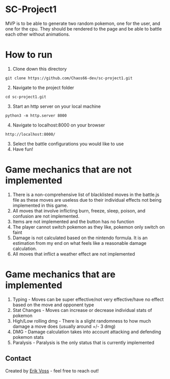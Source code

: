 # SC-Project1

MVP is to be able to generate two random pokemon, one for the user, and one for the cpu. They should be rendered to the page and be able to battle each other without animations.

# How to run
1. Clone down this directory
```
git clone https://github.com/Chaos66-dev/sc-project1.git
```
2. Navigate to the project folder
```
cd sc-project1.git
```
3. Start an http server on your local machine
```
python3 -m http.server 8000
```
4. Navigate to localhost:8000 on your browser
```
http://localhost:8000/
```
3. Select the battle configurations you would like to use
4. Have fun!

# Game mechanics that are not implemented
1. There is a non-comprehensive list of blacklisted moves in the battle.js file as these moves are useless due to their individual effects not being implemented in this game.
2. All moves that involve inflicting burn, freeze, sleep, poison, and confusion are not implemented.
3. Items are not implemented and the button has no function
4. The player cannot switch pokemon as they like, pokemon only switch on faint
5. Damage is not calculated based on the nintendo formula. It is an estimation from my end on what feels like a reasonable damage calculation.
6. All moves that inflict a weather effect are not implemented

# Game mechanics that are implemented
1. Typing - Moves can be super effective/not very effective/have no effect based on the move and opponent type
2. Stat Changes - Moves can increase or decrease individual stats of pokemon
3. High/Low rolling dmg - There is a slight randomness to how much damage a move does (usually around +/- 3 dmg)
4. DMG - Damage calculation takes into account attacking and defending pokemon stats
5. Paralysis - Paralysis is the only status that is currently implemented


## Contact
Created by [Erik Voss](https://github.com/Chaos66-dev) - feel free to reach out!

